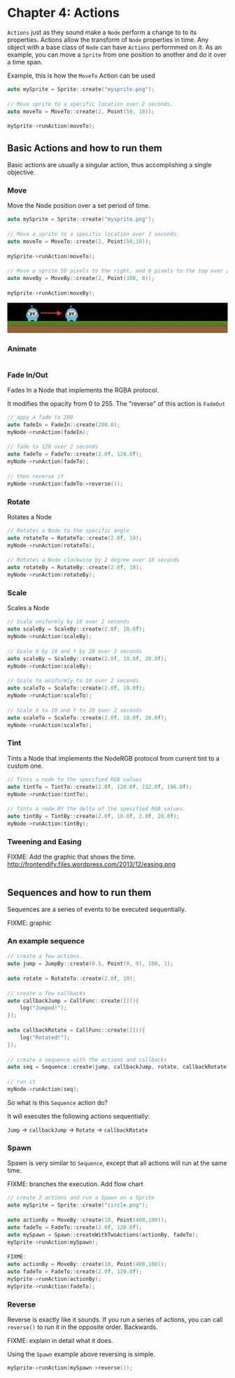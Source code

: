 # Chapter 4: Actions
`Actions` just as they sound make a `Node` perform a change to to its properties. Actions allow the transform of `Node` properties in time. Any object with a base class of `Node` can have `Actions` performmed on it. As an 
example, you can move a `Sprite` from one position to another and do it over a time span. 

Example, this is how the `MoveTo` Action can be used
```cpp
auto mySprite = Sprite::create("mysprite.png");

// Move sprite to a specific location over 2 seconds.
auto moveTo = MoveTo::create(2, Point(50, 10));

mySprite->runAction(moveTo);
```
## Basic Actions and how to run them
Basic actions are usually a singular action, thus accomplishing a single objective.

### Move
Move the Node position over a set period of time.
```cpp
auto mySprite = Sprite::create("mysprite.png");

// Move a sprite to a specific location over 2 seconds.
auto moveTo = MoveTo::create(2, Point(50,10));

mySprite->runAction(moveTo);

// Move a sprite 50 pixels to the right, and 0 pixels to the top over 2 seconds.
auto moveBy = MoveBy::create(2, Point(100, 0));

mySprite->runAction(moveBy);
```
![](4/i1.png "")

### Animate
```cpp

```
### Fade In/Out
Fades In a Node that implements the RGBA protocol.

It modifies the opacity from 0 to 255. The "reverse" of this action is `FadeOut`
```cpp
// appy a fade to 200
auto fadeIn = FadeIn::create(200.0);
myNode->runAction(fadeIn);

// fade to 120 over 2 seconds
auto fadeTo = FadeTo::create(2.0f, 120.0f);
myNode->runAction(fadeTo);

// then reverse it
myNode->runAction(fadeTo->reverse());
```
### Rotate
Rotates a Node
```cpp
// Rotates a Node to the specific angle
auto rotateTo = RotateTo::create(2.0f, 10);
myNode->runAction(rotateTo);

// Rotates a Node clockwise by 2 degree over 10 seconds
auto rotateBy = RotateBy::create(2.0f, 10);
myNode->runAction(rotateBy);
```
### Scale
Scales a Node
```cpp
// Scale uniformly by 10 over 2 seconds
auto scaleBy = ScaleBy::create(2.0f, 10.0f);
myNode->runAction(scaleBy);

// Scale X by 10 and Y by 20 over 2 seconds
auto scaleBy = ScaleBy::create(2.0f, 10.0f, 20.0f);
myNode->runAction(scaleBy);

// Scale to uniformly to 10 over 2 seconds
auto scaleTo = ScaleTo::create(2.0f, 10.0f);
myNode->runAction(scaleTo);

// Scale X to 10 and Y to 20 over 2 seconds
auto scaleTo = ScaleTo::create(2.0f, 10.0f, 20.0f);
myNode->runAction(scaleTo);
```
### Tint
Tints a Node that implements the NodeRGB protocol from current tint to a custom one.
```cpp
// Tints a node to the specified RGB values
auto tintTo = TintTo::create(2.0f, 120.0f, 132.0f, 196.0f);
myNode->runAction(tintTo);

// Tints a node BY the delta of the specified RGB values.
auto tintBy = TintBy::create(2.0f, 10.0f, 2.0f, 20.0f);
myNode->runAction(tintBy);
```
### Tweening and Easing

FIXME: Add the graphic that shows the time.
http://frontendify.files.wordpress.com/2013/12/easing.png


```cpp

```
## Sequences and how to run them
Sequences are a series of events to be executed sequentially.

FIXME: graphic

### An example sequence
```cpp
// create a few actions.
auto jump = JumpBy::create(0.5, Point(0, 0), 100, 1);

auto rotate = RotateTo::create(2.0f, 10);

// create a few callbacks
auto callbackJump = CallFunc::create([](){
    log("Jumped!");
});

auto callbackRotate = CallFunc::create([](){
    log("Rotated!");
});

// create a sequence with the actions and callbacks
auto seq = Sequence::create(jump, callbackJump, rotate, callbackRotate, nullptr);

// run it
myNode->runAction(seq);
```
So what is this `Sequence` action do?

It will executes the following actions sequentially:

`Jump` -> `callbackJump` -> `Rotate` -> `callbackRotate`

### Spawn
Spawn is very similar to `Sequence`, except that all actions will run at the same time.

FIXME: branches the execution. Add flow chart


```cpp
// create 2 actions and run a Spawn on a Sprite
auto mySprite = Sprite::create("circle.png");

auto actionBy = MoveBy::create(10, Point(400,100));
auto fadeTo = FadeTo::create(2.0f, 120.0f);
auto mySpawn = Spawn::createWithTwoActions(actionBy, fadeTo);
mySprite->runAction(mySpawn);

FIXME:
auto actionBy = MoveBy::create(10, Point(400,100));
auto fadeTo = FadeTo::create(2.0f, 120.0f);
mySprite->runAction(actionBy);
mySprite->runAction(fadeTo);
```
### Reverse
Reverse is exactly like it sounds. If you run a series of actions, you can call `reverse()` to run it in the opposite order. Backwards.

FIXME: explain in detail what it does.

Using the `Spawn` example above reversing is simple.
 ```cpp
mySprite->runAction(mySpawn->reverse());
```
